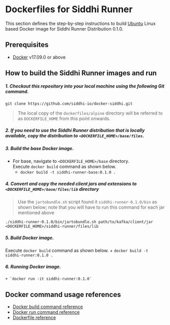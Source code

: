 # Dockerfiles for Siddhi Runner #

This section defines the step-by-step instructions to build [Ubuntu](https://hub.docker.com/_/ubuntu/) Linux based Docker image for Siddhi Runner Distribution 0.1.0.

## Prerequisites

* [Docker](https://www.docker.com/get-docker) v17.09.0 or above

## How to build the Siddhi Runner images and run

##### 1. Checkout this repository into your local machine using the following Git command.

```
git clone https://github.com/siddhi-io/docker-siddhi.git
```

>The local copy of the `dockerfiles/alpine` directory will be referred to as `DOCKERFILE_HOME` from this point onwards.

##### 2. If you need to use the Siddhi Runner distribution that is locally available, copy the distribution to `<DOCKERFILE_HOME>/base/files`.

##### 3. Build the base Docker image.

- For base, navigate to `<DOCKERFILE_HOME>/base` directory. <br>
  Execute `docker build` command as shown below.
    + `docker build -t siddhi-runner-base:0.1.0 .`

##### 4. Convert and copy the needed client jars and extensions to `<DOCKERFILE_HOME>/base/files/lib` directory

> Use the `jartobundle.sh` script found it `siddhi-runner-0.1.0/bin` as shown below; note that you will have to run this command for each jar mentioned above

  ```
  ./siddhi-runner-0.1.0/bin/jartobundle.sh path/to/kafka/client/jar <DOCKERFILE_HOME>/siddhi-runner/files/lib
  ```        
##### 5. Build Docker image.

  Execute `docker build` command as shown below. 
    + `docker build -t siddhi-runner:0.1.0 .`
    
##### 6. Running Docker image.

    + `docker run -it siddhi-runner:0.1.0`

## Docker command usage references

* [Docker build command reference](https://docs.docker.com/engine/reference/commandline/build/)
* [Docker run command reference](https://docs.docker.com/engine/reference/run/)
* [Dockerfile reference](https://docs.docker.com/engine/reference/builder/)